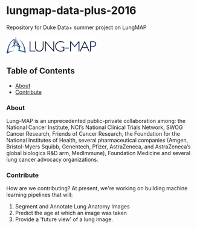 # lungmap-data-plus-2016
Repository for Duke Data+ summer project on LungMAP

![mail](images/lungmap.png)


## Table of Contents
- [About](#about)
- [Contribute](#contribute)


### About
Lung-MAP is an unprecedented public-private collaboration among: the National Cancer Institute, NCI’s National Clinical Trials Network, SWOG Cancer Research, Friends of Cancer Research, the Foundation for the National Institutes of Health, several pharmaceutical companies (Amgen, Bristol-Myers Squibb, Genentech, Pfizer, AstraZeneca, and AstraZeneca’s global biologics R&D arm, MedImmune), Foundation Medicine and several lung cancer advocacy organizations.

### Contribute
How are we contributing? At present, we're working on building machine learning pipelines that will:  

1. Segment and Annotate Lung Anatomy Images
2. Predict the age at which an image was taken
3. Provide a 'future view' of a lung image.
